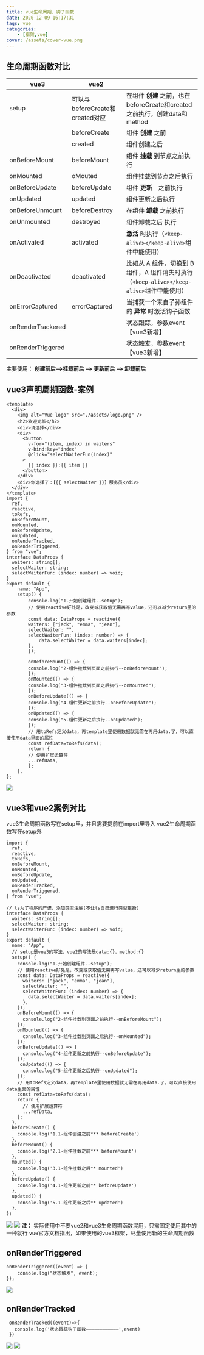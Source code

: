 ```yaml
---
title: vue生命周期、钩子函数
date: 2020-12-09 16:17:31
tags: vue
categories: 
    - [框架,vue]
cover: /assets/cover-vue.png
---
```

## 生命周期函数对比
|vue3|vue2||
|---|---| --- |
|setup|可以与beforeCreate和created对应| 在组件 __创建__ 之前，也在beforeCreate和created之前执行，创建data和method|
| |beforeCreate|组件 __创建__ 之前|
| |created|组件创建之后 |
|onBeforeMount|beforeMount|组件 __挂载__ 到节点之前执行|
|onMounted|oMouted|组件挂载到节点之后执行|
|onBeforeUpdate|beforeUpdate|组件 __更新__　之前执行|
|onUpdated|updated|组件更新之后执行|
|onBeforeUnmount|beforeDestroy|在组件 __卸载__ 之前执行|
|onUnmounted|destroyed|组件卸载之后 执行|
|onActivated|activated|__激活__ 时执行（`<keep-alive></keep-alive>`组件中能使用）|
|onDeactivated|deactivated| 比如从 A 组件，切换到 B 组件，A 组件消失时执行（`<keep-alive></keep-alive>`组件中能使用）|
|onErrorCaptured|errorCaptured| 当捕获一个来自子孙组件的  __异常__ 时激活钩子函数|
|onRenderTrackered ||状态跟踪，参数event【vue3新增】|
|onRenderTriggered||状态触发，参数event【vue3新增】|

主要使用： __创建前后——>挂载前后 ——> 更新前后 ——> 卸载前后__

## vue3声明周期函数-案例
```
<template>
  <div>
    <img alt="Vue logo" src="./assets/logo.png" />
    <h2>欢迎光临</h2>
    <div>请选择</div>
    <div>
      <button
        v-for="(item, index) in waiters"
        v-bind:key="index"
        @click="selectWaiterFun(index)"
      >
        {{ index }}:{{ item }}
      </button>
    </div>
    <div>你选择了：【{{ selectWaiter }}】服务员</div>
  </div>
</template>
import {
  ref,
  reactive,
  toRefs,
  onBeforeMount,
  onMounted,
  onBeforeUpdate,
  onUpdated,
  onRenderTracked,
  onRenderTriggered,
} from "vue";
interface DataProps {
  waiters: string[];
  selectWaiter: string;
  selectWaiterFun: (index: number) => void;
}
export default {
    name: "App",
    setup() {
        console.log("1-开始创建组件--setup");
        // 使用reactive好处是，改变或获取值无需再写value，还可以减少return里的参数
        const data: DataProps = reactive({
        waiters: ["jack", "emma", "jean"],
        selectWaiter: "",
        selectWaiterFun: (index: number) => {
            data.selectWaiter = data.waiters[index];
        },
        });

        onBeforeMount(() => {
        console.log("2-组件挂载到页面之前执行--onBeforeMount");
        });
        onMounted(() => {
        console.log("3-组件挂载到页面之后执行--onMounted");
        });
        onBeforeUpdate(() => {
        console.log("4-组件更新之前执行--onBeforeUpdate");
        });
        onUpdated(() => {
        console.log("5-组件更新之后执行--onUpdated");
        });
        // 用toRefs定义data，再template里使用数据就无需在再用data.了，可以直接使用data里面的属性
        const refData=toRefs(data);
        return {
        // 使用扩展运算符
        ...refData,
        };
    },
};
```
![](1.png)
## vue3和vue2案例对比
vue3生命周期函数写在setup里，并且需要提前在import里导入
vue2生命周期函数写在setup外
```
import {
  ref,
  reactive,
  toRefs,
  onBeforeMount,
  onMounted,
  onBeforeUpdate,
  onUpdated,
  onRenderTracked,
  onRenderTriggered,
} from "vue";

// ts为了程序的严谨，添加类型注解(不让ts自己进行类型推断)
interface DataProps {
  waiters: string[];
  selectWaiter: string;
  selectWaiterFun: (index: number) => void;
}
export default {
  name: "App",
  // setup是vue3的写法，vue2的写法是data:{}，method:{}
  setup() {
    console.log("1-开始创建组件--setup");
    // 使用reactive好处是，改变或获取值无需再写value，还可以减少return里的参数
    const data: DataProps = reactive({
      waiters: ["jack", "emma", "jean"],
      selectWaiter: "",
      selectWaiterFun: (index: number) => {
        data.selectWaiter = data.waiters[index];
      },
    });
    onBeforeMount(() => {
      console.log("2-组件挂载到页面之前执行--onBeforeMount");
    });
    onMounted(() => {
      console.log("3-组件挂载到页面之后执行--onMounted");
    });
    onBeforeUpdate(() => {
      console.log("4-组件更新之前执行--onBeforeUpdate");
    });
     onUpdated(() => {
      console.log("5-组件更新之后执行--onUpdated");
    });
    // 用toRefs定义data，再template里使用数据就无需在再用data.了，可以直接使用data里面的属性
    const refData=toRefs(data);
    return {
      // 使用扩展运算符
      ...refData,
    };
  },
  beforeCreate() {
    console.log('1.1-组件创建之前*** beforeCreate')
  },
  beforeMount() {
    console.log('2.1-组件挂载之前*** beforeMount')
  },
  mounted() {
    console.log('3.1-组件挂载之后** mounted')
  },
  beforeUpdate() {
    console.log('4.1-组件更新之前** beforeUpdate')
  },
  updated() {
    console.log('5.1-组件更新之后** updated')
  },
};
```
![](2.png)
![](3.png)
__注：__ 实际使用中不要vue2和vue3生命周期函数混用，只需固定使用其中的一种就行
vue官方文档指出，如果使用的vue3框架，尽量使用新的生命周期函数
## onRenderTriggered 
```
onRenderTriggered((event) => {
    console.log("状态触发", event);
});
```
![](4.png)

## onRenderTracked
```
 onRenderTracked((event)=>{
   console.log('状态跟踪钩子函数————————————',event)
 })
```
![](5.png)
![](6.png)
